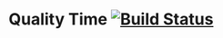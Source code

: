 # Quality Time [![Build Status](https://travis-ci.org/jeroenpeeters/quality-time.svg?branch=master)](https://travis-ci.org/jeroenpeeters/quality-time)
